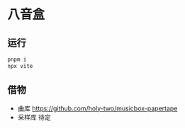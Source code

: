 # 八音盒

## 运行

```bash
pnpm i
npx vite
```

## 借物

* 曲库 https://github.com/holy-two/musicbox-papertape
* 采样库 待定